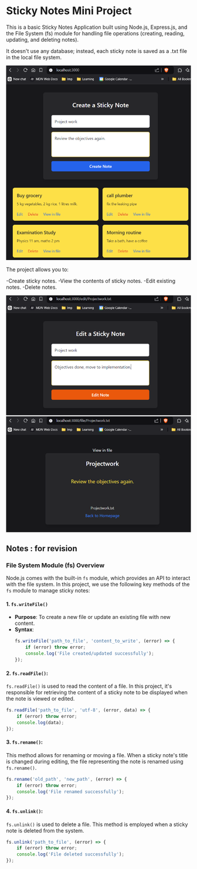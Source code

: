 # Sticky Notes Mini Project

This is a basic Sticky Notes Application built using Node.js, Express.js, and the File System (fs) module for handling file operations (creating, reading, updating, and deleting notes).


It doesn't use any database;
instead, each sticky note is saved as a .txt file in the local file system.

![App](./public/images/sticky_notes_working.png)

The project allows you to:

-Create sticky notes.
-View the contents of sticky notes.
-Edit existing notes.
-Delete notes.

![edit note](./public/images/edit.png)
![view in file](./public/images/view_in_file.png)

## Notes : for revision

### File System Module (fs) Overview

Node.js comes with the built-in `fs` module, which provides an API to interact with the file system. In this project, we use the following key methods of the `fs` module to manage sticky notes:

#### 1. `fs.writeFile()`
- **Purpose**: To create a new file or update an existing file with new content.
- **Syntax**:
  ```js
  fs.writeFile('path_to_file', 'content_to_write', (error) => {
      if (error) throw error;
      console.log('File created/updated successfully');
  });
  ```


#### 2. **`fs.readFile()`**:  
   `fs.readFile()` is used to read the content of a file. In this project, it's responsible for retrieving the content of a sticky note to be displayed when the note is viewed or edited.

```js
fs.readFile('path_to_file', 'utf-8', (error, data) => {
    if (error) throw error;
    console.log(data);
});

```


#### 3. **`fs.rename()`**:  
   This method allows for renaming or moving a file. When a sticky note's title is changed during editing, the file representing the note is renamed using `fs.rename()`.

```js
fs.rename('old_path', 'new_path', (error) => {
    if (error) throw error;
    console.log('File renamed successfully');
});

```

#### 4. **`fs.unlink()`**:  
   `fs.unlink()` is used to delete a file. This method is employed when a sticky note is deleted from the system.
```js
fs.unlink('path_to_file', (error) => {
    if (error) throw error;
    console.log('File deleted successfully');
});

```
